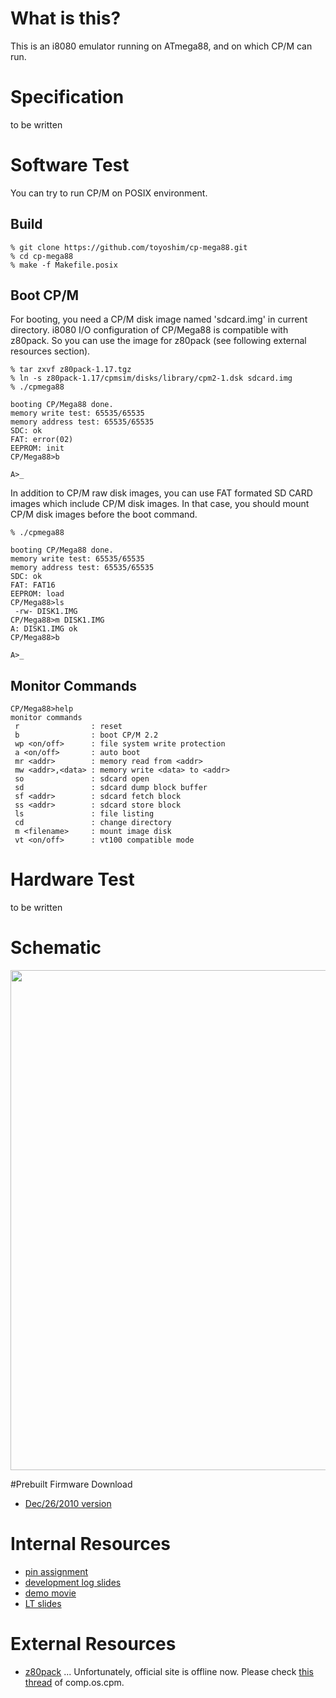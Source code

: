 # What is this?
This is an i8080 emulator running on ATmega88, and on which CP/M can run.

# Specification
to be written

# Software Test
You can try to run CP/M on POSIX environment.

## Build
```
% git clone https://github.com/toyoshim/cp-mega88.git
% cd cp-mega88
% make -f Makefile.posix
```

## Boot CP/M
For booting, you need a CP/M disk image named 'sdcard.img' in current directory. i8080 I/O configuration of CP/Mega88 is compatible with z80pack. So you can use the image for z80pack (see following external resources section).
```
% tar zxvf z80pack-1.17.tgz
% ln -s z80pack-1.17/cpmsim/disks/library/cpm2-1.dsk sdcard.img
% ./cpmega88

booting CP/Mega88 done.
memory write test: 65535/65535
memory address test: 65535/65535
SDC: ok
FAT: error(02)
EEPROM: init
CP/Mega88>b

A>_
```
In addition to CP/M raw disk images, you can use FAT formated SD CARD images which include CP/M disk images. In that case, you should mount CP/M disk images before the boot command.
```
% ./cpmega88

booting CP/Mega88 done.
memory write test: 65535/65535
memory address test: 65535/65535
SDC: ok
FAT: FAT16
EEPROM: load
CP/Mega88>ls
 -rw- DISK1.IMG
CP/Mega88>m DISK1.IMG
A: DISK1.IMG ok
CP/Mega88>b

A>_
```

## Monitor Commands
```
CP/Mega88>help
monitor commands
 r                : reset
 b                : boot CP/M 2.2
 wp <on/off>      : file system write protection
 a <on/off>       : auto boot
 mr <addr>        : memory read from <addr>
 mw <addr>,<data> : memory write <data> to <addr>
 so               : sdcard open
 sd               : sdcard dump block buffer
 sf <addr>        : sdcard fetch block
 ss <addr>        : sdcard store block
 ls               : file listing
 cd               : change directory
 m <filename>     : mount image disk
 vt <on/off>      : vt100 compatible mode
```

# Hardware Test
to be written

# Schematic
<a href="https://raw.github.com/wiki/toyoshim/cp-mega88/data/mega88_sch.png"><img src="https://raw.github.com/wiki/toyoshim/cp-mega88/data/mega88_sch.png" width="800"/></a>

#Prebuilt Firmware Download
 * [Dec/26/2010 version](https://raw.github.com/wiki/toyoshim/cp-mega88/data/cpmega88-20101226.hex "cpmega88-20101226.hex")

# Internal Resources
 * [pin assignment](https://github.com/toyoshim/cp-mega88/blob/wiki/Hardware.md)
 * [development log slides](https://docs.google.com/present/view?id=d6f82bz_5n23p4jc6)
 * [demo movie](http://www.sprasia.com/channel/toyoshim/20100127012926.html)
 * [LT slides](http://prezi.com/jgletspfbwa3/cpmega88/)

# External Resources
 * [z80pack](http://www.unix4fun.org/z80pack/) ... Unfortunately, official site is offline now. Please check [this thread](http://groups.google.com/group/comp.os.cpm/browse_thread/thread/5c4e450309d661c4) of comp.os.cpm.
